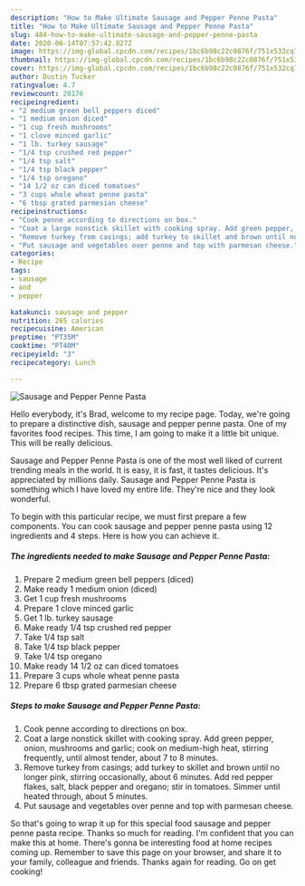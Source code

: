 ```yaml
---
description: "How to Make Ultimate Sausage and Pepper Penne Pasta"
title: "How to Make Ultimate Sausage and Pepper Penne Pasta"
slug: 484-how-to-make-ultimate-sausage-and-pepper-penne-pasta
date: 2020-06-14T07:57:42.827Z
image: https://img-global.cpcdn.com/recipes/1bc6b98c22c0876f/751x532cq70/sausage-and-pepper-penne-pasta-recipe-main-photo.jpg
thumbnail: https://img-global.cpcdn.com/recipes/1bc6b98c22c0876f/751x532cq70/sausage-and-pepper-penne-pasta-recipe-main-photo.jpg
cover: https://img-global.cpcdn.com/recipes/1bc6b98c22c0876f/751x532cq70/sausage-and-pepper-penne-pasta-recipe-main-photo.jpg
author: Dustin Tucker
ratingvalue: 4.7
reviewcount: 20176
recipeingredient:
- "2 medium green bell peppers diced"
- "1 medium onion diced"
- "1 cup fresh mushrooms"
- "1 clove minced garlic"
- "1 lb. turkey sausage"
- "1/4 tsp crushed red pepper"
- "1/4 tsp salt"
- "1/4 tsp black pepper"
- "1/4 tsp oregano"
- "14 1/2 oz can diced tomatoes"
- "3 cups whole wheat penne pasta"
- "6 tbsp grated parmesian cheese"
recipeinstructions:
- "Cook penne according to directions on box."
- "Coat a large nonstick skillet with cooking spray. Add green pepper, onion, mushrooms and garlic; cook on medium-high heat, stirring frequently, until almost tender, about 7 to 8 minutes."
- "Remove turkey from casings; add turkey to skillet and brown until no longer pink, stirring occasionally, about 6 minutes. Add red pepper flakes, salt, black pepper and oregano; stir in tomatoes. Simmer until heated through, about 5 minutes."
- "Put sausage and vegetables over penne and top with parmesan cheese."
categories:
- Recipe
tags:
- sausage
- and
- pepper

katakunci: sausage and pepper 
nutrition: 265 calories
recipecuisine: American
preptime: "PT35M"
cooktime: "PT40M"
recipeyield: "3"
recipecategory: Lunch

---
```



![Sausage and Pepper Penne Pasta](https://img-global.cpcdn.com/recipes/1bc6b98c22c0876f/751x532cq70/sausage-and-pepper-penne-pasta-recipe-main-photo.jpg)

Hello everybody, it's Brad, welcome to my recipe page. Today, we're going to prepare a distinctive dish, sausage and pepper penne pasta. One of my favorites food recipes. This time, I am going to make it a little bit unique. This will be really delicious.



Sausage and Pepper Penne Pasta is one of the most well liked of current trending meals in the world. It is easy, it is fast, it tastes delicious. It's appreciated by millions daily. Sausage and Pepper Penne Pasta is something which I have loved my entire life. They're nice and they look wonderful.


To begin with this particular recipe, we must first prepare a few components. You can cook sausage and pepper penne pasta using 12 ingredients and 4 steps. Here is how you can achieve it.

<!--inarticleads1-->

##### The ingredients needed to make Sausage and Pepper Penne Pasta:

1. Prepare 2 medium green bell peppers (diced)
1. Make ready 1 medium onion (diced)
1. Get 1 cup fresh mushrooms
1. Prepare 1 clove minced garlic
1. Get 1 lb. turkey sausage
1. Make ready 1/4 tsp crushed red pepper
1. Take 1/4 tsp salt
1. Take 1/4 tsp black pepper
1. Take 1/4 tsp oregano
1. Make ready 14 1/2 oz can diced tomatoes
1. Prepare 3 cups whole wheat penne pasta
1. Prepare 6 tbsp grated parmesian cheese




<!--inarticleads2-->

##### Steps to make Sausage and Pepper Penne Pasta:

1. Cook penne according to directions on box.
1. Coat a large nonstick skillet with cooking spray. Add green pepper, onion, mushrooms and garlic; cook on medium-high heat, stirring frequently, until almost tender, about 7 to 8 minutes.
1. Remove turkey from casings; add turkey to skillet and brown until no longer pink, stirring occasionally, about 6 minutes. Add red pepper flakes, salt, black pepper and oregano; stir in tomatoes. Simmer until heated through, about 5 minutes.
1. Put sausage and vegetables over penne and top with parmesan cheese.




So that's going to wrap it up for this special food sausage and pepper penne pasta recipe. Thanks so much for reading. I'm confident that you can make this at home. There's gonna be interesting food at home recipes coming up. Remember to save this page on your browser, and share it to your family, colleague and friends. Thanks again for reading. Go on get cooking!
